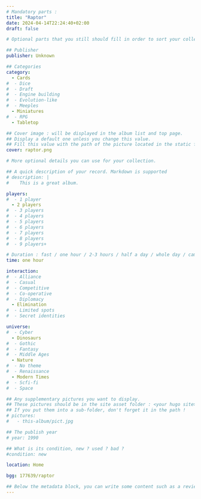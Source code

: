 ```yaml
---
# Mandatory parts :
title: "Raptor"
date: 2024-04-14T22:24:40+02:00
draft: false

# Optional parts that you still should fill in order to sort your collection

## Publisher
publisher: Unknown

## Categories
category:
  - Cards
#  - Dice
#  - Draft
#  - Engine building
#  - Evolution-like
#  - Meeples
  - Miniatures
#  - RPG
  - Tabletop

## Cover image : will be displayed in the album list and top page.
## Display a default one unless you change this value.
## Fill this value with the path of the picture located in the static folder
cover: raptor.png

# More optional details you can use for your collection.

## A quick description of your record. Markdown is supported
# description: |
#    This is a great album.

players:
#  - 1 player
  - 2 players
#  - 3 players
#  - 4 players
#  - 5 players
#  - 6 players
#  - 7 players
#  - 8 players
#  - 9 players+

# Duration : fast / one hour / 2-3 hours / half a day / whole day / campaign
time: one hour

interaction:
#  - Alliance
#  - Casual
#  - Competitive
#  - Co-operative
#  - Diplomacy
  - Elimination
#  - Limited spots
#  - Secret identities

universe:
#  - Cyber
  - Dinosaurs
#  - Gothic
#  - Fantasy
#  - Middle Ages
  - Nature
#  - No theme
#  - Renaissance
  - Modern Times
#  - Scfi-fi
#  - Space

## Any supplementary pictures you want to display.
## These pictures should be in the site asset folder : <your hugo site>/static
## If you put them into a sub-folder, don't forget it in the path !
# pictures:
#   - this-album/pict.jpg

## The publish year
# year: 1990

## What is its condition, new ? used ? bad ?
#condition: new

location: Home

bgg: 177639/raptor

## Below the metadata block, you can write some content such as a review or anything else you want. It'll be displayed in the album page.
---
```

